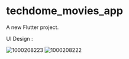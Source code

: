 # techdome_movies_app

A new Flutter project.



UI Design : 

![1000208223](https://github.com/user-attachments/assets/e66222bc-249b-4614-9250-afc3727c9246)
![1000208222](https://github.com/user-attachments/assets/fe65ddc5-13f1-498f-ae7b-2d6eeaa866a4)



